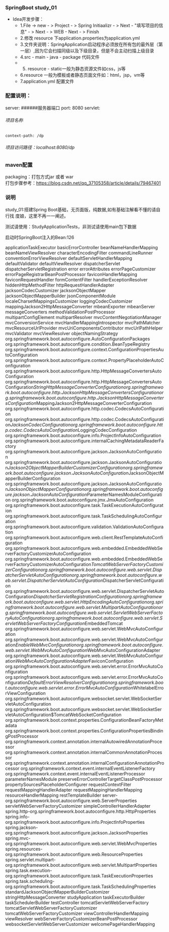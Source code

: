 ### SpringBoot study_01
 - Idea开发步骤：
    - 1.File -> new - > Project - > Spring Initiaalizr - > Next - "填写项目的信息" - > Next - > WEB - Next - > Finish
    - 2.修改  resource 下application.properties为application.yml
    - 3.文件夹说明：SpringApplication启动程序必须放在所有包的最外层（第一层）,因为它会扫描同级以及下级目录，但是不会主动扫描上级目录
    - 4.src - main - java - package  代码文件
    - 5. resource - static一般为静态资源文件如css，js等
    - 6.resource 一般为模板或者静态页面文件如：html，jsp，vm等
    - 7.application.yml  配置文件

### 配置说明：
server:
######服务器端口
  port: 8080
  servlet:
######  项目名称
    context-path: /dp
######    项目访问路径：localhost:8080/dp

### maven配置
packaging：打包方式jar 或者 war   
打包步骤参考：<a href="https://blog.csdn.net/qq_37105358/article/details/79467401">https://blog.csdn.net/qq_37105358/article/details/79467401</a>

### 说明
study_01:搭建Spring Boot基础，无页面版，纯数据,如有基础注解看不懂的请自行找 度娘，这里不再一一阐述。

测试请使用：StudyApplicationTests，非测试请使用main包下数据

启动时SpringBoot注入的Bean:126

applicationTaskExecutor
basicErrorController
beanNameHandlerMapping
beanNameViewResolver
characterEncodingFilter
commandLineRunner
conventionErrorViewResolver
defaultServletHandlerMapping
defaultValidator
defaultViewResolver
dispatcherServlet
dispatcherServletRegistration
error
errorAttributes
errorPageCustomizer
errorPageRegistrarBeanPostProcessor
faviconHandlerMapping
faviconRequestHandler
formContentFilter
handlerExceptionResolver
hiddenHttpMethodFilter
httpRequestHandlerAdapter
jacksonCodecCustomizer
jacksonObjectMapper
jacksonObjectMapperBuilder
jsonComponentModule
localeCharsetMappingsCustomizer
loggingCodecCustomizer
mappingJackson2HttpMessageConverter
mbeanExporter
mbeanServer
messageConverters
methodValidationPostProcessor
multipartConfigElement
multipartResolver
mvcContentNegotiationManager
mvcConversionService
mvcHandlerMappingIntrospector
mvcPathMatcher
mvcResourceUrlProvider
mvcUriComponentsContributor
mvcUrlPathHelper
mvcValidator
mvcViewResolver
objectNamingStrategy
org.springframework.boot.autoconfigure.AutoConfigurationPackages
org.springframework.boot.autoconfigure.condition.BeanTypeRegistry
org.springframework.boot.autoconfigure.context.ConfigurationPropertiesAutoConfiguration
org.springframework.boot.autoconfigure.context.PropertyPlaceholderAutoConfiguration
org.springframework.boot.autoconfigure.http.HttpMessageConvertersAutoConfiguration
org.springframework.boot.autoconfigure.http.HttpMessageConvertersAutoConfiguration$StringHttpMessageConverterConfiguration
org.springframework.boot.autoconfigure.http.JacksonHttpMessageConvertersConfiguration
org.springframework.boot.autoconfigure.http.JacksonHttpMessageConvertersConfiguration$MappingJackson2HttpMessageConverterConfiguration
org.springframework.boot.autoconfigure.http.codec.CodecsAutoConfiguration
org.springframework.boot.autoconfigure.http.codec.CodecsAutoConfiguration$JacksonCodecConfiguration
org.springframework.boot.autoconfigure.http.codec.CodecsAutoConfiguration$LoggingCodecConfiguration
org.springframework.boot.autoconfigure.info.ProjectInfoAutoConfiguration
org.springframework.boot.autoconfigure.internalCachingMetadataReaderFactory
org.springframework.boot.autoconfigure.jackson.JacksonAutoConfiguration
org.springframework.boot.autoconfigure.jackson.JacksonAutoConfiguration$Jackson2ObjectMapperBuilderCustomizerConfiguration
org.springframework.boot.autoconfigure.jackson.JacksonAutoConfiguration$JacksonObjectMapperBuilderConfiguration
org.springframework.boot.autoconfigure.jackson.JacksonAutoConfiguration$JacksonObjectMapperConfiguration
org.springframework.boot.autoconfigure.jackson.JacksonAutoConfiguration$ParameterNamesModuleConfiguration
org.springframework.boot.autoconfigure.jmx.JmxAutoConfiguration
org.springframework.boot.autoconfigure.task.TaskExecutionAutoConfiguration
org.springframework.boot.autoconfigure.task.TaskSchedulingAutoConfiguration
org.springframework.boot.autoconfigure.validation.ValidationAutoConfiguration
org.springframework.boot.autoconfigure.web.client.RestTemplateAutoConfiguration
org.springframework.boot.autoconfigure.web.embedded.EmbeddedWebServerFactoryCustomizerAutoConfiguration
org.springframework.boot.autoconfigure.web.embedded.EmbeddedWebServerFactoryCustomizerAutoConfiguration$TomcatWebServerFactoryCustomizerConfiguration
org.springframework.boot.autoconfigure.web.servlet.DispatcherServletAutoConfiguration
org.springframework.boot.autoconfigure.web.servlet.DispatcherServletAutoConfiguration$DispatcherServletConfiguration
org.springframework.boot.autoconfigure.web.servlet.DispatcherServletAutoConfiguration$DispatcherServletRegistrationConfiguration
org.springframework.boot.autoconfigure.web.servlet.HttpEncodingAutoConfiguration
org.springframework.boot.autoconfigure.web.servlet.MultipartAutoConfiguration
org.springframework.boot.autoconfigure.web.servlet.ServletWebServerFactoryAutoConfiguration
org.springframework.boot.autoconfigure.web.servlet.ServletWebServerFactoryConfiguration$EmbeddedTomcat
org.springframework.boot.autoconfigure.web.servlet.WebMvcAutoConfiguration
org.springframework.boot.autoconfigure.web.servlet.WebMvcAutoConfiguration$EnableWebMvcConfiguration
org.springframework.boot.autoconfigure.web.servlet.WebMvcAutoConfiguration$WebMvcAutoConfigurationAdapter
org.springframework.boot.autoconfigure.web.servlet.WebMvcAutoConfiguration$WebMvcAutoConfigurationAdapter$FaviconConfiguration
org.springframework.boot.autoconfigure.web.servlet.error.ErrorMvcAutoConfiguration
org.springframework.boot.autoconfigure.web.servlet.error.ErrorMvcAutoConfiguration$DefaultErrorViewResolverConfiguration
org.springframework.boot.autoconfigure.web.servlet.error.ErrorMvcAutoConfiguration$WhitelabelErrorViewConfiguration
org.springframework.boot.autoconfigure.websocket.servlet.WebSocketServletAutoConfiguration
org.springframework.boot.autoconfigure.websocket.servlet.WebSocketServletAutoConfiguration$TomcatWebSocketConfiguration
org.springframework.boot.context.properties.ConfigurationBeanFactoryMetadata
org.springframework.boot.context.properties.ConfigurationPropertiesBindingPostProcessor
org.springframework.context.annotation.internalAutowiredAnnotationProcessor
org.springframework.context.annotation.internalCommonAnnotationProcessor
org.springframework.context.annotation.internalConfigurationAnnotationProcessor
org.springframework.context.event.internalEventListenerFactory
org.springframework.context.event.internalEventListenerProcessor
parameterNamesModule
preserveErrorControllerTargetClassPostProcessor
propertySourcesPlaceholderConfigurer
requestContextFilter
requestMappingHandlerAdapter
requestMappingHandlerMapping
resourceHandlerMapping
restTemplateBuilder
server-org.springframework.boot.autoconfigure.web.ServerProperties
servletWebServerFactoryCustomizer
simpleControllerHandlerAdapter
spring.http-org.springframework.boot.autoconfigure.http.HttpProperties
spring.info-org.springframework.boot.autoconfigure.info.ProjectInfoProperties
spring.jackson-org.springframework.boot.autoconfigure.jackson.JacksonProperties
spring.mvc-org.springframework.boot.autoconfigure.web.servlet.WebMvcProperties
spring.resources-org.springframework.boot.autoconfigure.web.ResourceProperties
spring.servlet.multipart-org.springframework.boot.autoconfigure.web.servlet.MultipartProperties
spring.task.execution-org.springframework.boot.autoconfigure.task.TaskExecutionProperties
spring.task.scheduling-org.springframework.boot.autoconfigure.task.TaskSchedulingProperties
standardJacksonObjectMapperBuilderCustomizer
stringHttpMessageConverter
studyApplication
taskExecutorBuilder
taskSchedulerBuilder
testController
tomcatServletWebServerFactory
tomcatServletWebServerFactoryCustomizer
tomcatWebServerFactoryCustomizer
viewControllerHandlerMapping
viewResolver
webServerFactoryCustomizerBeanPostProcessor
websocketServletWebServerCustomizer
welcomePageHandlerMapping
